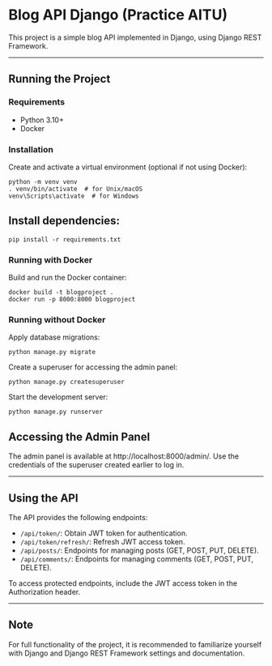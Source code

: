 # Blog API Django (Practice AITU)

This project is a simple blog API implemented in Django, using Django REST Framework.

---

## Running the Project

### Requirements

- Python 3.10+
- Docker

### Installation

Create and activate a virtual environment (optional if not using Docker):

```
python -m venv venv
. venv/bin/activate  # for Unix/macOS
venv\Scripts\activate  # for Windows
```

## Install dependencies:

```
pip install -r requirements.txt
```

### Running with Docker

Build and run the Docker container:

```
docker build -t blogproject .
docker run -p 8000:8000 blogproject
```
### Running without Docker

Apply database migrations:
```
python manage.py migrate
```
Create a superuser for accessing the admin panel:
```
python manage.py createsuperuser
```
Start the development server:
```
python manage.py runserver
```

## Accessing the Admin Panel

The admin panel is available at http://localhost:8000/admin/.
Use the credentials of the superuser created earlier to log in.

---

## Using the API

The API provides the following endpoints:

- `/api/token/`: Obtain JWT token for authentication.
- `/api/token/refresh/`: Refresh JWT access token.
- `/api/posts/`: Endpoints for managing posts (GET, POST, PUT, DELETE).
- `/api/comments/`: Endpoints for managing comments (GET, POST, PUT, DELETE).

To access protected endpoints, include the JWT access token in the Authorization header.

---

## Note

For full functionality of the project, it is recommended to familiarize yourself with Django and Django REST Framework settings and documentation.

